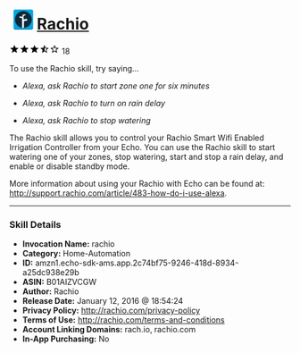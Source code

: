 # &nbsp;<img src="skill_icon" alt="Rachio icon" width="36"> [Rachio](http://alexa.amazon.com/#skills/amzn1.echo-sdk-ams.app.2c74bf75-9246-418d-8934-a25dc938e29b)
![3.7 stars](../../images/ic_star_black_18dp_1x.png)![3.7 stars](../../images/ic_star_black_18dp_1x.png)![3.7 stars](../../images/ic_star_black_18dp_1x.png)![3.7 stars](../../images/ic_star_half_black_18dp_1x.png)![3.7 stars](../../images/ic_star_border_black_18dp_1x.png) 18

To use the Rachio skill, try saying...

* *Alexa, ask Rachio to start zone one for six minutes*

* *Alexa, ask Rachio to turn on rain delay*

* *Alexa, ask Rachio to stop watering*

The Rachio skill allows you to control your Rachio Smart Wifi Enabled Irrigation Controller from your Echo. You can use the Rachio skill to start watering one of your zones, stop watering, start and stop a rain delay, and enable or disable standby mode.

More information about using your Rachio with Echo can be found at: http://support.rachio.com/article/483-how-do-i-use-alexa.

***

### Skill Details

* **Invocation Name:** rachio
* **Category:** Home-Automation
* **ID:** amzn1.echo-sdk-ams.app.2c74bf75-9246-418d-8934-a25dc938e29b
* **ASIN:** B01AIZVCGW
* **Author:** Rachio
* **Release Date:** January 12, 2016 @ 18:54:24
* **Privacy Policy:** http://rachio.com/privacy-policy
* **Terms of Use:** http://rachio.com/terms-and-conditions
* **Account Linking Domains:** rach.io, rachio.com
* **In-App Purchasing:** No
